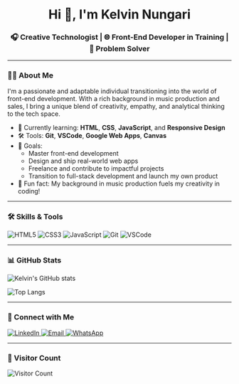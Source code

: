 <!-- Profile Header -->
<h1 align="center">Hi 👋, I'm Kelvin Nungari</h1>
<h3 align="center">🎧 Creative Technologist | 🌐 Front-End Developer in Training | 🚀 Problem Solver</h3>

---

<!-- About Me Section -->
### 👨‍💻 About Me

I'm a passionate and adaptable individual transitioning into the world of front-end development. With a rich background in music production and sales, I bring a unique blend of creativity, empathy, and analytical thinking to the tech space.

- 🎯 Currently learning: **HTML**, **CSS**, **JavaScript**, and **Responsive Design**
- 🛠️ Tools: **Git**, **VSCode**, **Google Web Apps**, **Canvas**
- 🌱 Goals:
  - Master front-end development
  - Design and ship real-world web apps
  - Freelance and contribute to impactful projects
  - Transition to full-stack development and launch my own product
- 🎵 Fun fact: My background in music production fuels my creativity in coding!

---

<!-- Skills Section -->
### 🛠️ Skills & Tools

<p align="left">
  <img src="https://img.shields.io/badge/HTML5-E34F26?style=for-the-badge&logo=html5&logoColor=white" alt="HTML5"/>
  <img src="https://img.shields.io/badge/CSS3-1572B6?style=for-the-badge&logo=css3&logoColor=white" alt="CSS3"/>
  <img src="https://img.shields.io/badge/JavaScript-F7DF1E?style=for-the-badge&logo=javascript&logoColor=black" alt="JavaScript"/>
  <img src="https://img.shields.io/badge/Git-F05032?style=for-the-badge&logo=git&logoColor=white" alt="Git"/>
  <img src="https://img.shields.io/badge/VSCode-007ACC?style=for-the-badge&logo=visual-studio-code&logoColor=white" alt="VSCode"/>
</p>

---

<!-- GitHub Stats Section -->
### 📊 GitHub Stats

![Kelvin's GitHub stats](https://github-readme-stats.vercel.app/api?username=Kelv01&show_icons=true&theme=radical)

![Top Langs](https://github-readme-stats.vercel.app/api/top-langs/?username=Kelv01&layout=compact&theme=radical)

---

<!-- Connect With Me Section -->
### 🤝 Connect with Me

<p align="left">
  <a href="https://www.linkedin.com/in/kelvin-nungari/" target="_blank">
    <img src="https://img.shields.io/badge/LinkedIn-0077B5?style=for-the-badge&logo=linkedin&logoColor=white" alt="LinkedIn"/>
  </a>
  <a href="mailto:your.email@example.com" target="_blank">
    <img src="https://img.shields.io/badge/Email-D14836?style=for-the-badge&logo=gmail&logoColor=white" alt="Email"/>
  </a>
  <a href="https://wa.me/254712345678" target="_blank">
    <img src="https://img.shields.io/badge/WhatsApp-25D366?style=for-the-badge&logo=whatsapp&logoColor=white" alt="WhatsApp"/>
  </a>
</p>

---

<!-- Visitor Count Section -->
### 👀 Visitor Count

![Visitor Count](https://komarev.com/ghpvc/?username=Kelv01&color=blue)


